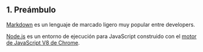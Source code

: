 ## 1. Preámbulo

[Markdown](https://es.wikipedia.org/wiki/Markdown) es un lenguaje de marcado
ligero muy popular entre developers.

[Node.js](https://nodejs.org/es/) es un entorno de ejecución para JavaScript
construido con el [motor de JavaScript V8 de Chrome](https://developers.google.com/v8/).
